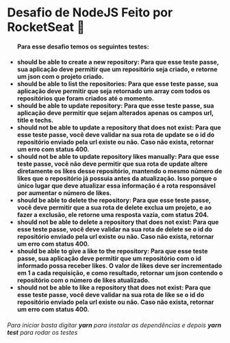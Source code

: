 <h1>Desafio de NodeJS Feito por RocketSeat 🚀</h1>

<ul><h4>Para esse desafio temos os seguintes testes:<h4>

<li><strong>should be able to create a new repository:</strong> Para que esse teste passe, sua aplicação deve permitir que um repositório seja criado, e retorne um json com o projeto criado.</li>

<li><strong>should be able to list the repositories:</strong> Para que esse teste passe, sua aplicação deve permitir que seja retornado um array com todos os repositórios que foram criados até o momento.</li>

<li><strong>should be able to update repository:</strong> Para que esse teste passe, sua aplicação deve permitir que sejam alterados apenas os campos url, title e techs.</li>

<li><strong>should not be able to update a repository that does not exist: Para que esse teste passe, você deve validar na sua rota de update se o id do repositório enviado pela url existe ou não. Caso não exista, retornar um erro com status 400.</li>

<li><strong>should not be able to update repository likes manually:</strong> Para que esse teste passe, você não deve permitir que sua rota de update altere diretamente os likes desse repositório, mantendo o mesmo número de likes que o repositório já possuia antes da atualização. Isso porque o único lugar que deve atualizar essa informação é a rota responsável por aumentar o número de likes.</li>

<li><strong>should be able to delete the repository:</strong> Para que esse teste passe, você deve permitir que a sua rota de delete exclua um projeto, e ao fazer a exclusão, ele retorne uma resposta vazia, com status 204.</li>

<li><strong>should not be able to delete a repository that does not exist:</strong> Para que esse teste passe, você deve validar na sua rota de delete se o id do repositório enviado pela url existe ou não. Caso não exista, retornar um erro com status 400.</li>
<li><strong>should be able to give a like to the repository:</strong> Para que esse teste passe, sua aplicação deve permitir que um repositório com o id informado possa receber likes. O valor de likes deve ser incrementado em 1 a cada requisição, e como resultado, retornar um json contendo o repositório com o número de likes atualizado.</li>

<li><strong>should not be able to like a repository that does not exist:</strong> Para que esse teste passe, você deve validar na sua rota de like se o id do repositório enviado pela url existe ou não. Caso não exista, retornar um erro com status 400.</li>
</ul>

<h6>Para iniciar basta digitar <strong>yarn</strong> para instalar as dependências e depois <strong>yarn test</strong> para rodar os testes</h6>
